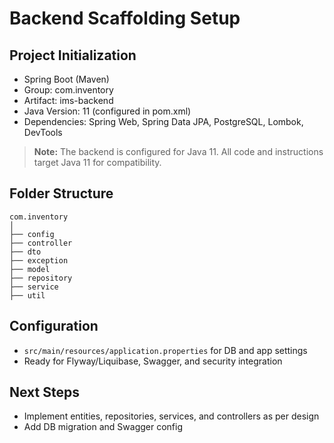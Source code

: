 # Backend Scaffolding Setup

## Project Initialization
- Spring Boot (Maven)
- Group: com.inventory
- Artifact: ims-backend
- Java Version: 11 (configured in pom.xml)
- Dependencies: Spring Web, Spring Data JPA, PostgreSQL, Lombok, DevTools

> **Note:** The backend is configured for Java 11. All code and instructions target Java 11 for compatibility.

## Folder Structure
```
com.inventory
│
├── config
├── controller
├── dto
├── exception
├── model
├── repository
├── service
├── util
```

## Configuration
- `src/main/resources/application.properties` for DB and app settings
- Ready for Flyway/Liquibase, Swagger, and security integration

## Next Steps
- Implement entities, repositories, services, and controllers as per design
- Add DB migration and Swagger config